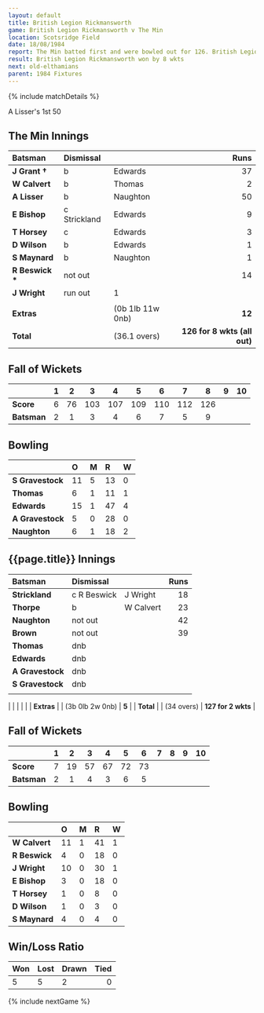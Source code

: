 ```yaml
---
layout: default
title: British Legion Rickmansworth
game: British Legion Rickmansworth v The Min
location: Scotsridge Field
date: 18/08/1984
report: The Min batted first and were bowled out for 126. British Legion Rickmansworth made 127 for 2 in reply.
result: British Legion Rickmansworth won by 8 wkts
next: old-elthamians
parent: 1984 Fixtures
---
```


{% include matchDetails %}

A Lisser's 1st 50

## The Min Innings

| Batsman | Dismissal |  | Runs |
|:---|:---|---|---:|
| **J Grant &#8224;** | b | Edwards | 37 |
| **W Calvert** | b | Thomas | 2 |
| **A Lisser** | b | Naughton | 50 |
| **E Bishop** | c Strickland | Edwards | 9 |
| **T Horsey** | c | Edwards | 3 |
| **D Wilson** | b | Edwards | 1 |
| **S Maynard** | b | Naughton | 1 |
| **R Beswick &#42;** | not out |  | 14 |
| **J Wright** | run out | 1 |
|  |  |  |  |
| **Extras** | | (0b 1lb 11w 0nb) | **12** |
| **Total** | | (36.1 overs) | **126 for 8 wkts (all out)** |

## Fall of Wickets

| | 1 | 2 | 3 | 4 | 5 | 6 | 7 | 8 | 9 | 10 |
|---|:---:|:---:|:---:|:---:|:---:|:---:|:---:|:---:|:---:|:---:|
| **Score** | 6 | 76 | 103 | 107 | 109 | 110 | 112 | 126 |  |  |
| **Batsman** | 2 | 1 | 3 | 4 | 6 | 7 |  5 | 9 |  |  |

## Bowling

| | O | M | R | W |
|---|:---|:---|:---|:---|
| **S Gravestock** | 11 | 5 | 13 | 0 |
| **Thomas** | 6 | 1 | 11 | 1 |
| **Edwards** | 15 | 1 | 47 | 4 |
| **A Gravestock** | 5 | 0 | 28 | 0 |
| **Naughton** | 6 | 1 | 18 | 2 |

## {{page.title}} Innings

| Batsman | Dismissal |  | Runs |
|:---|:---|---|---:|
| **Strickland** | c R Beswick | J Wright | 18 |
| **Thorpe** | b | W Calvert | 23 |
| **Naughton** | not out |  | 42 |
| **Brown** | not out |  | 39 |
| **Thomas** | dnb |  |  |
| **Edwards** | dnb |  |  |
| **A Gravestock** | dnb |  |  |
| **S Gravestock** | dnb |  |  |
|  |  |  |  |

|  |  |  |  |
| **Extras** | | (3b 0lb 2w 0nb) | **5** |
| **Total** | | (34 overs) | **127 for 2 wkts** |

## Fall of Wickets

| | 1 | 2 | 3 | 4 | 5 | 6 | 7 | 8 | 9 | 10 |
|---|:---:|:---:|:---:|:---:|:---:|:---:|:---:|:---:|:---:|:---:|
| **Score** | 7 | 19 | 57 | 67 | 72 | 73 |  |  |  |  |
| **Batsman** | 2 | 1 | 4 | 3 | 6 | 5 |  |  |  |  |

## Bowling

| | O | M | R | W |
|---|:---|:---|:---|:---|
| **W Calvert** | 11 | 1 | 41 | 1 |
| **R Beswick** | 4 | 0 | 18 | 0 |
| **J Wright** | 10 | 0 | 30 | 1 |
| **E Bishop** | 3 | 0 | 18 | 0 |
| **T Horsey** | 1 | 0 | 8 | 0 |
| **D Wilson** | 1 | 0 | 3 | 0 |
| **S Maynard** | 4 | 0 | 4 | 0 |

## Win/Loss Ratio

| Won | Lost | Drawn | Tied |
|:---|:---|:---|---:|
| 5 | 5 | 2 | 0 |

{% include nextGame %}